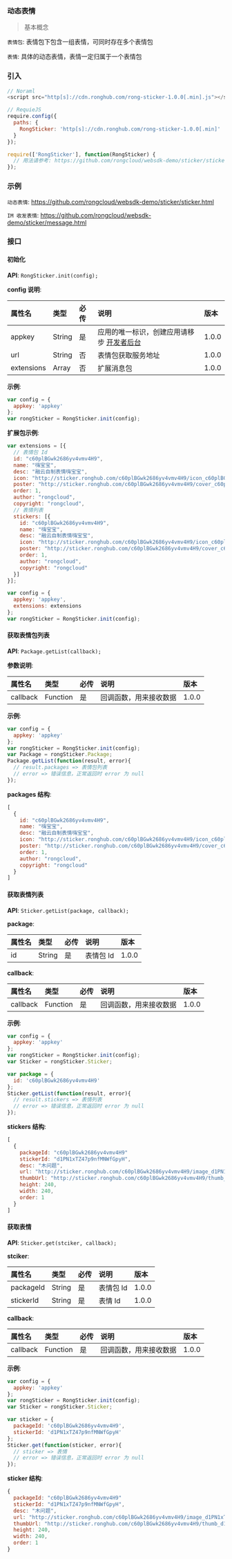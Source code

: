 ### 动态表情

>基本概念

`表情包`: 表情包下包含一组表情，可同时存在多个表情包

`表情`: 具体的动态表情，表情一定归属于一个表情包

### 引入

```js
// Noraml
<script src="http[s]://cdn.ronghub.com/rong-sticker-1.0.0[.min].js"></script>

// RequieJS
require.config({
  paths: {
    RongSticker: 'http[s]://cdn.ronghub.com/rong-sticker-1.0.0[.min]'
  }
});

require(['RongSticker'], function(RongSticker) {
  // 用法请参考: https://github.com/rongcloud/websdk-demo/sticker/sticker.html
});
```

### 示例

`动态表情`: https://github.com/rongcloud/websdk-demo/sticker/sticker.html

`IM 收发表情`: https://github.com/rongcloud/websdk-demo/sticker/message.html

### 接口

#### 初始化

**API**: `RongSticker.init(config);`

**config 说明**:

| 属性名   | 类型    | 必传 |说明           | 版本   |
| :-----    | :-----  | :----- |:-------------- | :----- |
| appkey      | String | 是 | 应用的唯一标识，创建应用请移步 [开发者后台](https://developer.rongcloud.cn/) | 1.0.0 |
| url  | String | 否| 表情包获取服务地址 | 1.0.0 |
| extensions  | Array | 否|扩展消息包 | 1.0.0 |

**示例**:

```js
var config = {
  appkey: 'appkey'
};
var rongSticker = RongSticker.init(config);
```

**扩展包示例**:

```js
var extensions = [{
  // 表情包 Id
  id: "c60plBGwk2686yv4vmv4H9", 
  name: "嗨宝宝",  
  desc: "融云自制表情嗨宝宝", 
  icon: "http://sticker.ronghub.com/c60plBGwk2686yv4vmv4H9/icon_c60plBGwk2686yv4vmv4H9.png", 
  poster: "http://sticker.ronghub.com/c60plBGwk2686yv4vmv4H9/cover_c60plBGwk2686yv4vmv4H9.png", 
  order: 1, 
  author: "rongcloud", 
  copyright: "rongcloud",
  // 表情列表
  stickers: [{
    id: "c60plBGwk2686yv4vmv4H9", 
    name: "嗨宝宝",  
    desc: "融云自制表情嗨宝宝", 
    icon: "http://sticker.ronghub.com/c60plBGwk2686yv4vmv4H9/icon_c60plBGwk2686yv4vmv4H9.png", 
    poster: "http://sticker.ronghub.com/c60plBGwk2686yv4vmv4H9/cover_c60plBGwk2686yv4vmv4H9.png", 
    order: 1, 
    author: "rongcloud", 
    copyright: "rongcloud"
  }]
}];

var config = {
  appkey: 'appkey',
  extensions: extensions
};
var rongSticker = RongSticker.init(config);
```


#### 获取表情包列表

**API**: `Package.getList(callback);`

**参数说明**:

| 属性名   | 类型     | 必传 |说明           | 版本   |
| :-----   | :-----   | :--- |:-------------- | :----- |
| callback| Function| 是 | 回调函数，用来接收数据| 1.0.0 |

**示例**:

```js
var config = {
  appkey: 'appkey'
};
var rongSticker = RongSticker.init(config);
var Package = rongSticker.Package;
Package.getList(function(result, error){
  // result.packages => 表情包列表
  // error => 错误信息，正常返回时 error 为 null
});
```

**packages 结构**:

```js
[
  {
    id: "c60plBGwk2686yv4vmv4H9", 
    name: "嗨宝宝",  
    desc: "融云自制表情嗨宝宝", 
    icon: "http://sticker.ronghub.com/c60plBGwk2686yv4vmv4H9/icon_c60plBGwk2686yv4vmv4H9.png", 
    poster: "http://sticker.ronghub.com/c60plBGwk2686yv4vmv4H9/cover_c60plBGwk2686yv4vmv4H9.png", 
    order: 1, 
    author: "rongcloud", 
    copyright: "rongcloud"
  }
]
```

#### 获取表情列表

**API**: `Sticker.getList(package, callback);`

**package**:

| 属性名   | 类型     | 必传 | 说明           | 版本   |
| :-----   | :-----   | :----| :-------------- | :----- |
| id      | String  | 是 |表情包 Id | 1.0.0 |

**callback**:

| 属性名   | 类型     | 必传 |说明           | 版本   |
| :-----   | :-----   | :--- | :-------------- | :----- |
| callback| Function| 是 | 回调函数，用来接收数据| 1.0.0 |

**示例**:

```js
var config = {
  appkey: 'appkey'
};
var rongSticker = RongSticker.init(config);
var Sticker = rongSticker.Sticker;

var package = {
  id: 'c60plBGwk2686yv4vmv4H9'
};
Sticker.getList(function(result, error){
  // result.stickers => 表情列表
  // error => 错误信息，正常返回时 error 为 null
});
```

**stickers 结构**:

```js
[
  {
    packageId: "c60plBGwk2686yv4vmv4H9"
    stickerId: "d1PN1xTZ47p9nfMNWfGpyH", 
    desc: "木问题", 
    url: "http://sticker.ronghub.com/c60plBGwk2686yv4vmv4H9/image_d1PN1xTZ47p9nfMNWfGpyH.gif", 
    thumbUrl: "http://sticker.ronghub.com/c60plBGwk2686yv4vmv4H9/thumb_d1PN1xTZ47p9nfMNWfGpyH.png", 
    height: 240, 
    width: 240, 
    order: 1
  }
]
```
#### 获取表情

**API**: `Sticker.get(stciker, callback);`

**stciker**:

| 属性名     | 类型     |  必传 | 说明           | 版本   |
| :-----     | :-----   | :----- | :-------------- | :----- |
| packageId | String  | 是 | 表情包 Id | 1.0.0 |
| stickerId | String  | 是 | 表情 Id | 1.0.0 |

**callback**:

| 属性名   | 类型     | 必传 |说明           | 版本   |
| :-----   | :-----   | :--- | :-------------- | :----- |
| callback| Function| 是 | 回调函数，用来接收数据| 1.0.0 |

**示例**:

```js
var config = {
  appkey: 'appkey'
};
var rongSticker = RongSticker.init(config);
var Sticker = rongSticker.Sticker;

var sticker = {
  packageId: 'c60plBGwk2686yv4vmv4H9',
  stickerId: 'd1PN1xTZ47p9nfMNWfGpyH'
};
Sticker.get(function(sticker, error){
  // sticker => 表情
  // error => 错误信息，正常返回时 error 为 null
});
```

**sticker 结构**:

```js
{
  packageId: "c60plBGwk2686yv4vmv4H9"
  stickerId: "d1PN1xTZ47p9nfMNWfGpyH", 
  desc: "木问题", 
  url: "http://sticker.ronghub.com/c60plBGwk2686yv4vmv4H9/image_d1PN1xTZ47p9nfMNWfGpyH.gif", 
  thumbUrl: "http://sticker.ronghub.com/c60plBGwk2686yv4vmv4H9/thumb_d1PN1xTZ47p9nfMNWfGpyH.png", 
  height: 240, 
  width: 240, 
  order: 1
}
```

